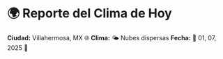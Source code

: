# 🌍 Reporte del Clima de Hoy

**Ciudad:** Villahermosa, MX 🌐
**Clima:** 🌤️ Nubes dispersas
**Fecha:** 📅 01, 07, 2025 🚀
